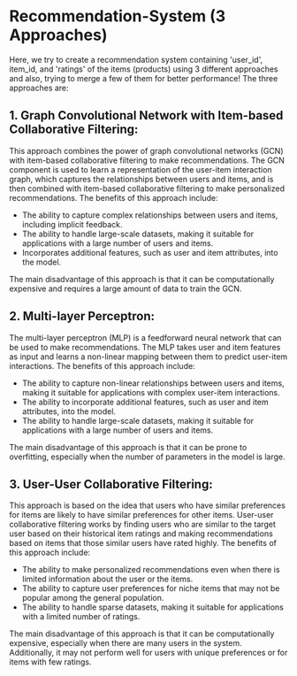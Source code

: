 # Recommendation-System (3 Approaches)
Here, we try to create a recommendation system containing 'user_id', item_id, and 'ratings' of the items (products) using 3 different approaches and also, trying to merge a few of them for better performance! The three approaches are:

## 1. Graph Convolutional Network with Item-based Collaborative Filtering:
This approach combines the power of graph convolutional networks (GCN) with item-based collaborative filtering to make recommendations. The GCN component is used to learn a representation of the user-item interaction graph, which captures the relationships between users and items, and is then combined with item-based collaborative filtering to make personalized recommendations. The benefits of this approach include:

* The ability to capture complex relationships between users and items, including implicit feedback.
* The ability to handle large-scale datasets, making it suitable for applications with a large number of users and items.
* Incorporates additional features, such as user and item attributes, into the model.

The main disadvantage of this approach is that it can be computationally expensive and requires a large amount of data to train the GCN.

## 2. Multi-layer Perceptron:
The multi-layer perceptron (MLP) is a feedforward neural network that can be used to make recommendations. The MLP takes user and item features as input and learns a non-linear mapping between them to predict user-item interactions. The benefits of this approach include:

* The ability to capture non-linear relationships between users and items, making it suitable for applications with complex user-item interactions.
* The ability to incorporate additional features, such as user and item attributes, into the model.
* The ability to handle large-scale datasets, making it suitable for applications with a large number of users and items.

The main disadvantage of this approach is that it can be prone to overfitting, especially when the number of parameters in the model is large.


## 3. User-User Collaborative Filtering:
This approach is based on the idea that users who have similar preferences for items are likely to have similar preferences for other items. User-user collaborative filtering works by finding users who are similar to the target user based on their historical item ratings and making recommendations based on items that those similar users have rated highly. The benefits of this approach include:

* The ability to make personalized recommendations even when there is limited information about the user or the items.
* The ability to capture user preferences for niche items that may not be popular among the general population.
* The ability to handle sparse datasets, making it suitable for applications with a limited number of ratings.

The main disadvantage of this approach is that it can be computationally expensive, especially when there are many users in the system. Additionally, it may not perform well for users with unique preferences or for items with few ratings.

